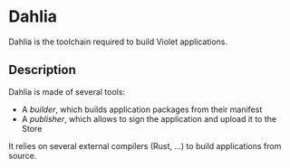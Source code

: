 # Dahlia

Dahlia is the toolchain required to build Violet applications.

## Description

Dahlia is made of several tools:

- A *builder*, which builds application packages from their manifest
- A *publisher*, which allows to sign the application and upload it to the Store

It relies on several external compilers (Rust, ...) to build
applications from source.

